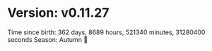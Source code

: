 # Version: v0.11.27
Time since birth: 362 days, 8689 hours, 521340 minutes, 31280400 seconds
Season: Autumn 🍁
